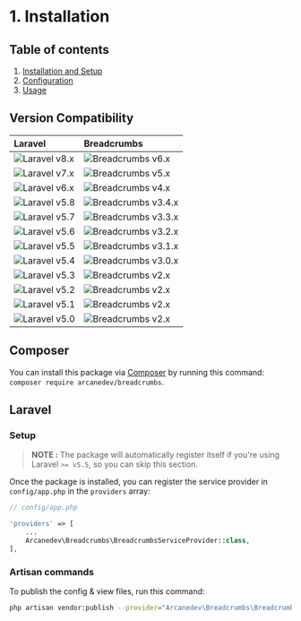 # 1. Installation

## Table of contents

  1. [Installation and Setup](1-Installation-and-Setup.md)
  2. [Configuration](2-Configuration.md)
  3. [Usage](3-Usage.md)
    
## Version Compatibility

| Laravel                      | Breadcrumbs                              |
|:-----------------------------|:-----------------------------------------|
| ![Laravel v8.x][laravel_8_x] | ![Breadcrumbs v6.x][breadcrumbs_6_x]     |
| ![Laravel v7.x][laravel_7_x] | ![Breadcrumbs v5.x][breadcrumbs_5_x]     |
| ![Laravel v6.x][laravel_6_x] | ![Breadcrumbs v4.x][breadcrumbs_4_x]     |
| ![Laravel v5.8][laravel_5_8] | ![Breadcrumbs v3.4.x][breadcrumbs_3_4_x] |
| ![Laravel v5.7][laravel_5_7] | ![Breadcrumbs v3.3.x][breadcrumbs_3_3_x] |
| ![Laravel v5.6][laravel_5_6] | ![Breadcrumbs v3.2.x][breadcrumbs_3_2_x] |
| ![Laravel v5.5][laravel_5_5] | ![Breadcrumbs v3.1.x][breadcrumbs_3_1_x] |
| ![Laravel v5.4][laravel_5_4] | ![Breadcrumbs v3.0.x][breadcrumbs_3_0_x] |
| ![Laravel v5.3][laravel_5_3] | ![Breadcrumbs v2.x][breadcrumbs_2_x]     |
| ![Laravel v5.2][laravel_5_2] | ![Breadcrumbs v2.x][breadcrumbs_2_x]     |
| ![Laravel v5.1][laravel_5_1] | ![Breadcrumbs v2.x][breadcrumbs_2_x]     |
| ![Laravel v5.0][laravel_5_0] | ![Breadcrumbs v2.x][breadcrumbs_2_x]     |

[laravel_8_x]:  https://img.shields.io/badge/version-8.x-blue.svg?style=flat-square "Laravel v8.x"
[laravel_7_x]:  https://img.shields.io/badge/version-7.x-blue.svg?style=flat-square "Laravel v7.x"
[laravel_6_x]:  https://img.shields.io/badge/version-6.x-blue.svg?style=flat-square "Laravel v6.x"
[laravel_5_8]:  https://img.shields.io/badge/version-5.8-blue.svg?style=flat-square "Laravel v5.8"
[laravel_5_7]:  https://img.shields.io/badge/version-5.7-blue.svg?style=flat-square "Laravel v5.7"
[laravel_5_6]:  https://img.shields.io/badge/version-5.6-blue.svg?style=flat-square "Laravel v5.6"
[laravel_5_5]:  https://img.shields.io/badge/version-5.5-blue.svg?style=flat-square "Laravel v5.5"
[laravel_5_4]:  https://img.shields.io/badge/version-5.4-blue.svg?style=flat-square "Laravel v5.4"
[laravel_5_3]:  https://img.shields.io/badge/version-5.3-blue.svg?style=flat-square "Laravel v5.3"
[laravel_5_2]:  https://img.shields.io/badge/version-5.2-blue.svg?style=flat-square "Laravel v5.2"
[laravel_5_1]:  https://img.shields.io/badge/version-5.1-blue.svg?style=flat-square "Laravel v5.1"
[laravel_5_0]:  https://img.shields.io/badge/version-5.0-blue.svg?style=flat-square "Laravel v5.0"

[breadcrumbs_6_x]:   https://img.shields.io/badge/version-6.x-blue.svg?style=flat-square "Breadcrumbs v6.x"
[breadcrumbs_5_x]:   https://img.shields.io/badge/version-5.x-blue.svg?style=flat-square "Breadcrumbs v5.x"
[breadcrumbs_4_x]:   https://img.shields.io/badge/version-4.x-blue.svg?style=flat-square "Breadcrumbs v4.x"
[breadcrumbs_3_4_x]: https://img.shields.io/badge/version-3.4.x-blue.svg?style=flat-square "Breadcrumbs v3.4.x"
[breadcrumbs_3_3_x]: https://img.shields.io/badge/version-3.3.x-blue.svg?style=flat-square "Breadcrumbs v3.3.x"
[breadcrumbs_3_2_x]: https://img.shields.io/badge/version-3.2.x-blue.svg?style=flat-square "Breadcrumbs v3.2.x"
[breadcrumbs_3_1_x]: https://img.shields.io/badge/version-3.1.x-blue.svg?style=flat-square "Breadcrumbs v3.1.x"
[breadcrumbs_3_0_x]: https://img.shields.io/badge/version-3.0.x-blue.svg?style=flat-square "Breadcrumbs v3.0.x"
[breadcrumbs_2_x]:   https://img.shields.io/badge/version-2.x-blue.svg?style=flat-square "Breadcrumbs v2.x"

## Composer

You can install this package via [Composer](http://getcomposer.org/) by running this command: `composer require arcanedev/breadcrumbs`.

## Laravel

### Setup

> **NOTE :** The package will automatically register itself if you're using Laravel `>= v5.5`, so you can skip this section.

Once the package is installed, you can register the service provider in `config/app.php` in the `providers` array:

```php
// config/app.php

'providers' => [
    ...
    Arcanedev\Breadcrumbs\BreadcrumbsServiceProvider::class,
],
```

### Artisan commands

To publish the config &amp; view files, run this command:

```bash
php artisan vendor:publish --provider="Arcanedev\Breadcrumbs\BreadcrumbsServiceProvider"
```
